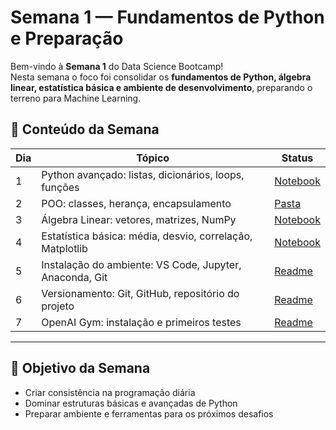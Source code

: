 # Semana 1 — Fundamentos de Python e Preparação

Bem-vindo à **Semana 1** do Data Science Bootcamp!  
Nesta semana o foco foi consolidar os **fundamentos de Python, álgebra linear, estatística básica e ambiente de desenvolvimento**, preparando o terreno para Machine Learning.

## 📌 Conteúdo da Semana

| Dia | Tópico | Status |
|-----|--------|--------|
| 1 | Python avançado: listas, dicionários, loops, funções | [Notebook](dia_1_python_avancado.ipynb) |
| 2 | POO: classes, herança, encapsulamento | [Pasta](dia_2_sistema_de_alunos) |
| 3 | Álgebra Linear: vetores, matrizes, NumPy | [Notebook](dia_3_algebra_linear.ipynb) |
| 4 | Estatística básica: média, desvio, correlação, Matplotlib | [Notebook]() |
| 5 | Instalação do ambiente: VS Code, Jupyter, Anaconda, Git | [Readme]() |
| 6 | Versionamento: Git, GitHub, repositório do projeto | [Readme]() |
| 7 | OpenAI Gym: instalação e primeiros testes | [Readme]() |

---

## 🎯 Objetivo da Semana
- Criar consistência na programação diária  
- Dominar estruturas básicas e avançadas de Python  
- Preparar ambiente e ferramentas para os próximos desafios
